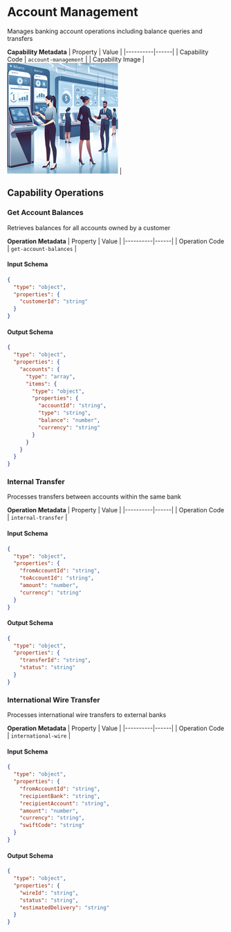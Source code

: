 # Account Management
Manages banking account operations including balance queries and transfers

**Capability Metadata**
| Property | Value |
|----------|------|
| Capability Code | `account-management` |
| Capability Image | ![Account Management Capability Small Image](./images/account-management_small.png) |

## Capability Operations

<a name="get-account-balances"></a>
### Get Account Balances
Retrieves balances for all accounts owned by a customer

**Operation Metadata**
| Property | Value |
|----------|------|
| Operation Code | `get-account-balances` |

#### Input Schema
```json Get Account Balances operation input schema
{
  "type": "object",
  "properties": {
    "customerId": "string"
  }
}
```

#### Output Schema
```json Get Account Balances operation output schema
{
  "type": "object",
  "properties": {
    "accounts": {
      "type": "array",
      "items": {
        "type": "object",
        "properties": {
          "accountId": "string",
          "type": "string",
          "balance": "number",
          "currency": "string"
        }
      }
    }
  }
}
```
<a name="internal-transfer"></a>
### Internal Transfer
Processes transfers between accounts within the same bank

**Operation Metadata**
| Property | Value |
|----------|------|
| Operation Code | `internal-transfer` |

#### Input Schema
```json Internal Transfer operation input schema
{
  "type": "object",
  "properties": {
    "fromAccountId": "string",
    "toAccountId": "string",
    "amount": "number",
    "currency": "string"
  }
}
```

#### Output Schema
```json Internal Transfer operation output schema
{
  "type": "object",
  "properties": {
    "transferId": "string",
    "status": "string"
  }
}
```
<a name="international-wire"></a>
### International Wire Transfer
Processes international wire transfers to external banks

**Operation Metadata**
| Property | Value |
|----------|------|
| Operation Code | `international-wire` |

#### Input Schema
```json International Wire Transfer operation input schema
{
  "type": "object",
  "properties": {
    "fromAccountId": "string",
    "recipientBank": "string",
    "recipientAccount": "string",
    "amount": "number",
    "currency": "string",
    "swiftCode": "string"
  }
}
```

#### Output Schema
```json International Wire Transfer operation output schema
{
  "type": "object",
  "properties": {
    "wireId": "string",
    "status": "string",
    "estimatedDelivery": "string"
  }
}
```
